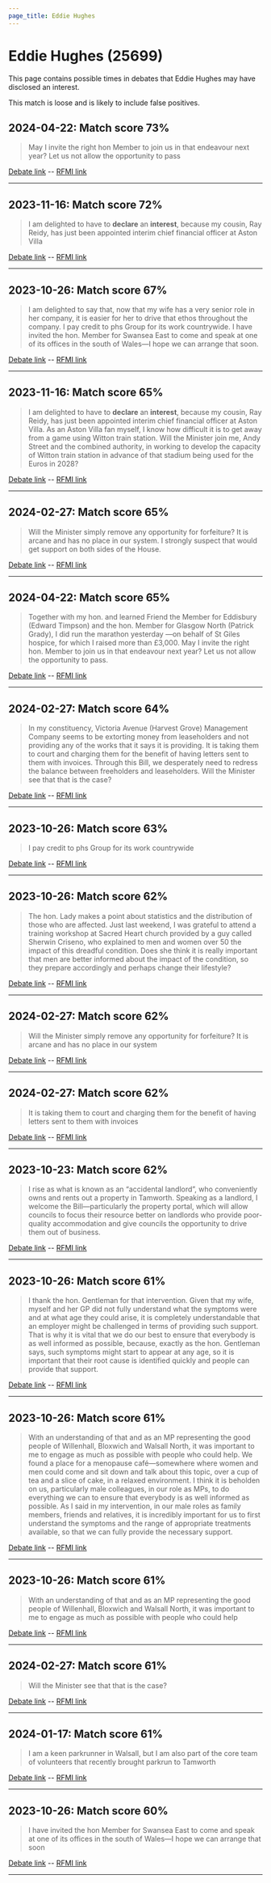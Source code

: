 ```yaml
---
page_title: Eddie Hughes
---
```


# Eddie Hughes  (25699)

This page contains possible times in debates that Eddie Hughes may have disclosed an interest.

This match is loose and is likely to include false positives. 



## 2024-04-22: Match score 73%

>May I invite the right hon Member to join us in that endeavour next year? Let us not allow the opportunity to pass

[Debate link](https://www.theyworkforyou.com/debates/?id=2024-04-22c.724.1)  --  [RFMI link](https://www.theyworkforyou.com/mp/25699/register)


---



## 2023-11-16: Match score 72%

>I am delighted to have to **declare** an **interest**, because my cousin, Ray Reidy, has just been appointed interim chief financial officer at Aston Villa

[Debate link](https://www.theyworkforyou.com/debates/?id=2023-11-16a.774.8)  --  [RFMI link](https://www.theyworkforyou.com/mp/25699/register)


---



## 2023-10-26: Match score 67%

>I am delighted to say that, now that my wife has a very senior role in her company, it is easier for her to drive that ethos throughout the company. I pay credit to phs Group for its work countrywide. I have invited the hon. Member for Swansea East to come and speak at one of its offices in the south of Wales—I hope we can arrange that soon.

[Debate link](https://www.theyworkforyou.com/debates/?id=2023-10-26d.979.1)  --  [RFMI link](https://www.theyworkforyou.com/mp/25699/register)


---



## 2023-11-16: Match score 65%

>I am delighted to have to **declare** an **interest**, because my cousin, Ray Reidy, has just been appointed interim chief financial officer at Aston Villa. As an Aston Villa fan myself, I know how difficult it is to get away from a game using Witton train station. Will the Minister join me, Andy Street and the combined authority, in working to develop the capacity of Witton train station in advance of that stadium being used for the Euros in 2028?

[Debate link](https://www.theyworkforyou.com/debates/?id=2023-11-16a.774.8)  --  [RFMI link](https://www.theyworkforyou.com/mp/25699/register)


---



## 2024-02-27: Match score 65%

>Will the Minister simply remove any opportunity for forfeiture? It is arcane and has no place in our system. I strongly suspect that would get support on both sides of the House.

[Debate link](https://www.theyworkforyou.com/debates/?id=2024-02-27c.197.4)  --  [RFMI link](https://www.theyworkforyou.com/mp/25699/register)


---



## 2024-04-22: Match score 65%

>Together with my hon. and learned Friend the Member for Eddisbury (Edward Timpson) and the hon. Member for Glasgow North (Patrick Grady), I did run the marathon yesterday —on behalf of St Giles hospice, for which I raised more than £3,000. May I invite the right hon. Member to join us in that endeavour next year? Let us not allow the opportunity to pass.

[Debate link](https://www.theyworkforyou.com/debates/?id=2024-04-22c.724.1)  --  [RFMI link](https://www.theyworkforyou.com/mp/25699/register)


---



## 2024-02-27: Match score 64%

>In my constituency, Victoria Avenue (Harvest Grove) Management Company seems to be extorting money from leaseholders and not providing any of the works that it says it is providing. It is taking them to court and charging them for the benefit of having letters sent to them with invoices. Through this Bill, we desperately need to redress the balance between freeholders and leaseholders. Will the Minister see that that is the case?

[Debate link](https://www.theyworkforyou.com/debates/?id=2024-02-27c.189.3)  --  [RFMI link](https://www.theyworkforyou.com/mp/25699/register)


---



## 2023-10-26: Match score 63%

>I pay credit to phs Group for its work countrywide

[Debate link](https://www.theyworkforyou.com/debates/?id=2023-10-26d.979.1)  --  [RFMI link](https://www.theyworkforyou.com/mp/25699/register)


---



## 2023-10-26: Match score 62%

>The hon. Lady makes a point about statistics and the distribution of those who are affected. Just last weekend, I was grateful to attend a training workshop at Sacred Heart church provided by a guy called Sherwin Criseno, who explained to men and women over 50 the impact of this dreadful condition. Does she think it is really important that men are better informed about the impact of the condition, so they prepare accordingly and perhaps change their lifestyle?

[Debate link](https://www.theyworkforyou.com/debates/?id=2023-10-26d.994.2)  --  [RFMI link](https://www.theyworkforyou.com/mp/25699/register)


---



## 2024-02-27: Match score 62%

>Will the Minister simply remove any opportunity for forfeiture? It is arcane and has no place in our system

[Debate link](https://www.theyworkforyou.com/debates/?id=2024-02-27c.197.4)  --  [RFMI link](https://www.theyworkforyou.com/mp/25699/register)


---



## 2024-02-27: Match score 62%

>It is taking them to court and charging them for the benefit of having letters sent to them with invoices

[Debate link](https://www.theyworkforyou.com/debates/?id=2024-02-27c.189.3)  --  [RFMI link](https://www.theyworkforyou.com/mp/25699/register)


---



## 2023-10-23: Match score 62%

>I rise as what is known as an “accidental landlord”, who conveniently owns and rents out a property in Tamworth. Speaking as a landlord, I welcome the Bill—particularly the property portal, which will allow councils to focus their resource better on landlords who provide poor-quality accommodation and give councils the opportunity to drive them out of business.

[Debate link](https://www.theyworkforyou.com/debates/?id=2023-10-23c.639.3)  --  [RFMI link](https://www.theyworkforyou.com/mp/25699/register)


---



## 2023-10-26: Match score 61%

>I thank the hon. Gentleman for that intervention. Given that my wife, myself and her GP did not fully understand what the symptoms were and at what age they could arise, it is completely understandable that an employer might be challenged in terms of providing such support. That is why it is vital that we do our best to ensure that everybody is as well informed as possible, because, exactly as the hon. Gentleman says, such symptoms might start to appear at any age, so it is important that their root cause is identified quickly and people can provide that support.

[Debate link](https://www.theyworkforyou.com/debates/?id=2023-10-26d.979.1)  --  [RFMI link](https://www.theyworkforyou.com/mp/25699/register)


---



## 2023-10-26: Match score 61%

>With an understanding of that and as an MP representing the good people of Willenhall, Bloxwich and Walsall North, it was important to me to engage as much as possible with people who could help. We found a place for a menopause café—somewhere where women and men could come and sit down and talk about this topic, over a cup of tea and a slice of cake, in a relaxed  environment. I think it is beholden on us, particularly male colleagues, in our role as MPs, to do everything we can to ensure that everybody is as well informed as possible. As I said in my intervention, in our male roles as family members, friends and relatives, it is incredibly important for us to first understand the symptoms and the range of appropriate treatments available, so that we can fully provide the necessary support.

[Debate link](https://www.theyworkforyou.com/debates/?id=2023-10-26d.978.0)  --  [RFMI link](https://www.theyworkforyou.com/mp/25699/register)


---



## 2023-10-26: Match score 61%

>With an understanding of that and as an MP representing the good people of Willenhall, Bloxwich and Walsall North, it was important to me to engage as much as possible with people who could help

[Debate link](https://www.theyworkforyou.com/debates/?id=2023-10-26d.978.0)  --  [RFMI link](https://www.theyworkforyou.com/mp/25699/register)


---



## 2024-02-27: Match score 61%

>Will the Minister see that that is the case?

[Debate link](https://www.theyworkforyou.com/debates/?id=2024-02-27c.189.3)  --  [RFMI link](https://www.theyworkforyou.com/mp/25699/register)


---



## 2024-01-17: Match score 61%

>I am a keen parkrunner in Walsall, but I am also part of the core team of volunteers that recently brought parkrun to Tamworth

[Debate link](https://www.theyworkforyou.com/debates/?id=2024-01-17c.828.6)  --  [RFMI link](https://www.theyworkforyou.com/mp/25699/register)


---



## 2023-10-26: Match score 60%

>I have invited the hon Member for Swansea East to come and speak at one of its offices in the south of Wales—I hope we can arrange that soon

[Debate link](https://www.theyworkforyou.com/debates/?id=2023-10-26d.979.1)  --  [RFMI link](https://www.theyworkforyou.com/mp/25699/register)


---

